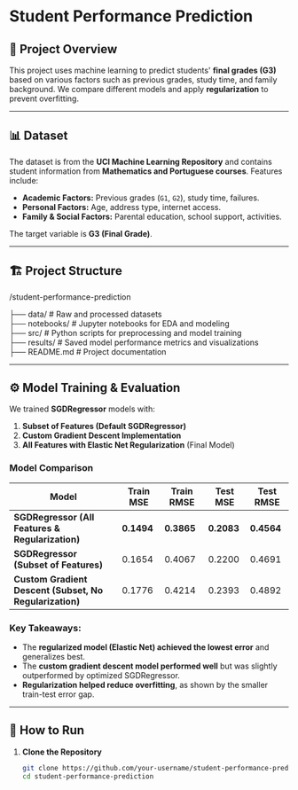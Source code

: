 # Student Performance Prediction  

## 📌 Project Overview  
This project uses machine learning to predict students' **final grades (G3)** based on various factors such as previous grades, study time, and family background. We compare different models and apply **regularization** to prevent overfitting.

---

## 📊 Dataset  
The dataset is from the **UCI Machine Learning Repository** and contains student information from **Mathematics and Portuguese courses**. Features include:  
- **Academic Factors:** Previous grades (`G1`, `G2`), study time, failures.  
- **Personal Factors:** Age, address type, internet access.  
- **Family & Social Factors:** Parental education, school support, activities.  

The target variable is **G3 (Final Grade)**.

---

## 🏗️ Project Structure  

/student-performance-prediction

├── data/ # Raw and processed datasets  
├── notebooks/ # Jupyter notebooks for EDA and modeling  
├── src/ # Python scripts for preprocessing and model training  
├── results/ # Saved model performance metrics and visualizations  
├── README.md # Project documentation  


---

## ⚙️ Model Training & Evaluation  
We trained **SGDRegressor** models with:  
1. **Subset of Features (Default SGDRegressor)**  
2. **Custom Gradient Descent Implementation**  
3. **All Features with Elastic Net Regularization** (Final Model)  

### **Model Comparison**  
| Model | Train MSE | Train RMSE | Test MSE | Test RMSE |
|--------|------------|------------|------------|------------|
| **SGDRegressor (All Features & Regularization)** | **0.1494** | **0.3865** | **0.2083** | **0.4564** |
| **SGDRegressor (Subset of Features)** | 0.1654 | 0.4067 | 0.2200 | 0.4691 |
| **Custom Gradient Descent (Subset, No Regularization)** | 0.1776 | 0.4214 | 0.2393 | 0.4892 |

### **Key Takeaways:**  
- The **regularized model (Elastic Net) achieved the lowest error** and generalizes best.  
- The **custom gradient descent model performed well** but was slightly outperformed by optimized SGDRegressor.  
- **Regularization helped reduce overfitting**, as shown by the smaller train-test error gap.  

---

## 🔧 How to Run  
1. **Clone the Repository**  
   ```bash
   git clone https://github.com/your-username/student-performance-prediction.git
   cd student-performance-prediction
